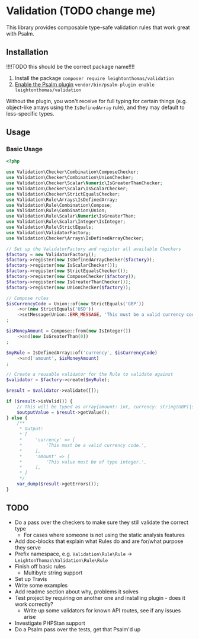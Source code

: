 # Validation (TODO change me)

This library provides composable type-safe validation rules that work great with Psalm.

## Installation

!!!!TODO this should be the correct package name!!!!
1. Install the package `composer require leightonthomas/validation`
1. [Enable the Psalm plugin](https://psalm.dev/docs/running_psalm/plugins/using_plugins/) `vendor/bin/psalm-plugin enable leightonthomas/validation`

Without the plugin, you won't receive for full typing for certain things (e.g. object-like arrays using the `IsDefinedArray` rule), and they may default to less-specific types.

## Usage
### Basic Usage

```php
<?php

use Validation\Checker\Combination\ComposeChecker;
use Validation\Checker\Combination\UnionChecker;
use Validation\Checker\Scalar\Numeric\IsGreaterThanChecker;
use Validation\Checker\Scalar\IsScalarChecker;
use Validation\Checker\StrictEqualsChecker;
use Validation\Rule\Arrays\IsDefinedArray;
use Validation\Rule\Combination\Compose;
use Validation\Rule\Combination\Union;
use Validation\Rule\Scalar\Numeric\IsGreaterThan;
use Validation\Rule\Scalar\Integer\IsInteger;
use Validation\Rule\StrictEquals;
use Validation\ValidatorFactory;
use Validation\Checker\Arrays\IsDefinedArrayChecker;

// Set up the ValidatorFactory and register all available Checkers
$factory = new ValidatorFactory();
$factory->register(new IsDefinedArrayChecker($factory));
$factory->register(new IsScalarChecker());
$factory->register(new StrictEqualsChecker());
$factory->register(new ComposeChecker($factory));
$factory->register(new IsGreaterThanChecker());
$factory->register(new UnionChecker($factory));

// Compose rules
$isCurrencyCode = Union::of(new StrictEquals('GBP'))
    ->or(new StrictEquals('USD'))
    ->setMessage(Union::ERR_MESSAGE, 'This must be a valid currency code.')
;

$isMoneyAmount = Compose::from(new IsInteger())
    ->and(new IsGreaterThan(0))
;

$myRule = IsDefinedArray::of('currency', $isCurrencyCode)
    ->and('amount', $isMoneyAmount)
;

// Create a reusable validator for the Rule to validate against
$validator = $factory->create($myRule);

$result = $validator->validate([]);

if ($result->isValid()) {
    // This will be typed as array{amount: int, currency: string(GBP)|string(USD)}
    $outputValue = $result->getValue();
} else {
    /**
     * Output:
     * [
     *     'currency' => [
     *         'This must be a valid currency code.',
     *     ],
     *     'amount' => [
     *         'This value must be of type integer.',
     *     ],
     * ]
     */
    var_dump($result->getErrors());
}
```

## TODO

* Do a pass over the checkers to make sure they still validate the correct type
    * For cases where someone is not using the static analysis features
* Add doc-blocks that explain what Rules do and are for/what purpose they serve
* Prefix namespace, e.g. `Validation\Rule\Rule` -> `LeightonThomas\Validation\Rule\Rule`
* Finish off basic rules
    * Multibyte string support
* Set up Travis
* Write some examples
* Add readme section about why, problems it solves
* Test project by requiring on another one and installing plugin - does it work correctly?
    * Write up some validators for known API routes, see if any issues arise
* Investigate PHPStan support
* Do a Psalm pass over the tests, get that Psalm'd up
